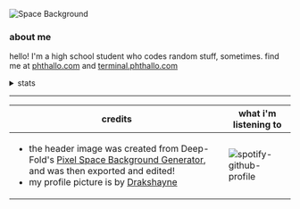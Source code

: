 ![Space Background](https://github.com/phthallo/phthallo/assets/84078890/675d0204-f631-41bb-b45d-63fe21717e3d)

### about me
hello! I'm a high school student who codes random stuff, sometimes. find me at [phthallo.com](https://phthallo.com) and [terminal.phthallo.com](https://terminal.phthallo.com)

<details>
  <summary>stats</summary>
  <div align = "center">
  <img height=160 align="center" src="https://github-readme-stats.vercel.app/api/wakatime?username=U078J6H1XL3&api_domain=waka.hackclub.com&theme=darcula&custom_title=WakaTime%20Stats&layout=compact&langs_count=8" />
  <img height=160 align="center" src="https://github-readme-stats.vercel.app/api?username=phthallo&theme=darcula" />
  </div>
</details>

---
| credits   | what i'm listening to |
| ------------- | ------------- |
| <ul><li>the header image was created from Deep-Fold's [Pixel Space Background Generator](https://deep-fold.itch.io/space-background-generator), and was then exported and edited!</li> <li>my profile picture is by [Drakshayne](https://linktr.ee/drakshayne)</li></ul> | ![spotify-github-profile](https://spotify-github-profile.kittinanx.com/api/view?uid=by9ol1keui3n1yfhqpxskyjn3&cover_image=true&theme=novatorem&show_offline=true&background_color=121212&interchange=true&bar_color=53b14f&bar_color_cover=true) |
